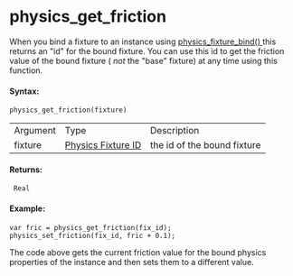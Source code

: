 # physics_get_friction

When you bind a fixture to an instance using [ physics_fixture_bind()
](physics_fixture_bind) this returns an "id" for the bound fixture.
You can use this id to get the friction value of the bound fixture (
*not* the "base" fixture) at any time using this function.

#### Syntax:

``` gml
physics_get_friction(fixture)
```

|          |                                                                                                                     |                             |
|----------|---------------------------------------------------------------------------------------------------------------------|-----------------------------|
| Argument | Type                                                                                                                | Description                 |
| fixture  |  [Physics Fixture ID](../../../../../GameMaker_Language/GML_Reference/Physics/Fixtures/physics_fixture_create)  | the id of the bound fixture |

#### Returns:

``` gml
 Real
```

#### Example:

``` gml
var fric = physics_get_friction(fix_id);
physics_set_friction(fix_id, fric + 0.1);
```

The code above gets the current friction value for the bound physics
properties of the instance and then sets them to a different value.
